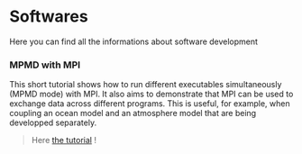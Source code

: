 # Softwares

Here you can find all the informations about software development


### MPMD with MPI
This short tutorial shows how to run different executables simultaneously (MPMD mode) with MPI. It also aims to
demonstrate that MPI can be used to exchange data across different programs. This is useful, for example, when coupling
an ocean model and an atmosphere model that are being developped separately.

> Here [the tutorial](./tutorials/mpdmd-with-mpi/mpmd-with-mpi.md) !
